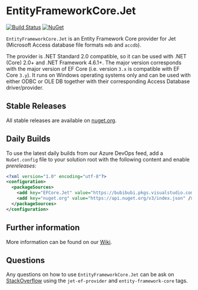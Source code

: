 # EntityFrameworkCore.Jet
[![Build Status](https://bubibubi.visualstudio.com/EntityFrameworkCore.Jet/_apis/build/status/bubibubi.EntityFrameworkCore.Jet?branchName=master)](https://bubibubi.visualstudio.com/EntityFrameworkCore.Jet/_build/latest?definitionId=1&branchName=master)
[![NuGet](https://img.shields.io/nuget/v/EntityFrameworkCore.Jet.svg?style=flat-square&label=nuget)](https://www.nuget.org/packages/EntityFrameworkCore.Jet/)

`EntityFrameworkCore.Jet` is an Entity Framework Core provider for Jet (Microsoft Access database file formats `mdb` and `accdb`).

The provider is .NET Standard 2.0 compatible, so it can be used with .NET (Core) 2.0+ and .NET Framework 4.6.1+.
The major version corresponds with the major version of EF Core (i.e. version `3.x` is compatible with EF Core `3.y`).
It runs on Windows operating systems only and can be used with either ODBC or OLE DB together with their corresponding Access Database driver/provider.

## Stable Releases
All stable releases are available on [nuget.org](https://www.nuget.org/packages/EntityFrameworkCore.Jet/).

## Daily Builds
To use the latest daily builds from our Azure DevOps feed, add a `NuGet.config` file to your solution root with the following content and enable _prereleases_:

```xml
<?xml version="1.0" encoding="utf-8"?>
<configuration>
  <packageSources>
    <add key="EFCore.Jet" value="https://bubibubi.pkgs.visualstudio.com/EntityFrameworkCore.Jet/_packaging/public/nuget/v3/index.json" />
    <add key="nuget.org" value="https://api.nuget.org/v3/index.json" />
  </packageSources>
</configuration>
```
  
## Further information
More information can be found on our [Wiki](https://www.github.com/bubibubi/EntityFrameworkCore.Jet/wiki).

## Questions
Any questions on how to use `EntityFrameworkCore.Jet` can be ask on [StackOverflow](https://stackoverflow.com/) using the `jet-ef-provider` and `entity-framework-core` tags.
